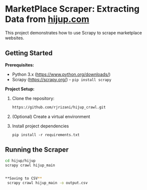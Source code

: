 # MarketPlace Scraper: Extracting Data from [hijup.com](https://www.hijup.com/id/products/new-arrival)

This project demonstrates how to use Scrapy to scrape marketplace websites.

## Getting Started

**Prerequisites:**

- Python 3.x (https://www.python.org/downloads/)
- Scrapy (https://scrapy.org/) - `pip install scrapy`

**Project Setup:**

1. Clone the repository:

   ```bash
   https://github.com/rjrizani/hijup_crawl.git

2. (Optional) Create a virtual environment
  
3. Install project dependencies
   ```
   pip install -r requirements.txt

## Running the Scraper
   ```bash
   cd hijup/hijup
   scrapy crawl hijup_main
   

**Saving to CSV**
    scrapy crawl hijup_main -o output.csv
